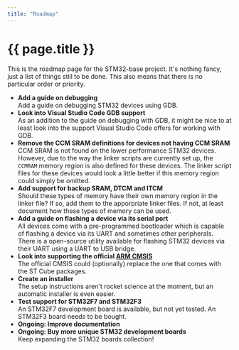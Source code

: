 ```yaml
---
title: "Roadmap"
---
```


# {{ page.title }}

This is the roadmap page for the STM32-base project. It's nothing fancy, just a list of things still to be done. This also means that there is no particular order or priority.

* **Add a guide on debugging**<br>Add a guide on debugging STM32 devices using GDB.
* **Look into Visual Studio Code GDB support**<br>As an addition to the guide on debugging with GDB, it might be nice to at least look into the support Visual Studio Code offers for working with GDB.
* **Remove the CCM SRAM definitions for devices not having CCM SRAM**<br>CCM SRAM is not found on the lower performance STM32 devices. However, due to the way the linker scripts are currently set up, the `CCMRAM` memory region is also defined for these devices. The linker script files for these devices would look a little better if this memory region could simply be omitted.
* **Add support for backup SRAM, DTCM and ITCM**<br>Should these types of memory have their own memory region in the linker file? If so, add them to the apporpriate linker files. If not, at least document how these types of memory can be used.
* **Add a guide on flashing a device via its serial port**<br>All devices come with a pre-programmed bootloader which is capable of flashing a device via its UART and sometimes other peripherals. There is a open-source utility available for flashing STM32 devices via their UART using a UART to USB bridge.
* **Look into supporting the official [ARM CMSIS](https://developer.arm.com/embedded/cmsis)**<br>The official CMSIS could (optionally) replace the one that comes with the ST Cube packages.
* **Create an installer**<br>The setup instructions aren't rocket science at the moment, but an automatic installer is even easier.
* **Test support for STM32F7 and STM32F3**<br>An STM32F7 development board is available, but not yet tested. An STM32F3 board needs to be bought.
* **Ongoing: Improve documentation**
* **Ongoing: Buy more unique STM32 development boards**<br>Keep expanding the STM32 boards collection!
